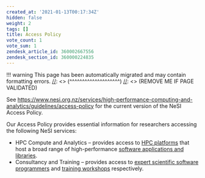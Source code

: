 ```yaml
---
created_at: '2021-01-13T00:17:34Z'
hidden: false
weight: 2
tags: []
title: Access Policy
vote_count: 1
vote_sum: 1
zendesk_article_id: 360002667556
zendesk_section_id: 360000224835
---
```




[//]: <> (REMOVE ME IF PAGE VALIDATED)
[//]: <> (vvvvvvvvvvvvvvvvvvvv)
!!! warning
    This page has been automatically migrated and may contain formatting errors.
[//]: <> (^^^^^^^^^^^^^^^^^^^^)
[//]: <> (REMOVE ME IF PAGE VALIDATED)

See
<https://www.nesi.org.nz/services/high-performance-computing-and-analytics/guidelines/access-policy> for
the current version of the NeSI Access Policy.

Our Access Policy provides essential information for researchers
accessing the following NeSI services:

-   HPC Compute and Analytics – provides access to [HPC
    platforms](https://support.nesi.org.nz/hc/en-gb/sections/360000034335-The-NeSI-High-Performance-Computers)
    that host a broad range of high-performance [software applications
    and
    libraries](https://www.nesi.org.nz/services/high-performance-computing/software).
-   Consultancy and Training – provides access to [expert scientific
    software programmers](https://www.nesi.org.nz/about-us/who-we-are)
    and [training
    workshops](https://www.nesi.org.nz/services/computational-science-team/workshops)
    respectively.
